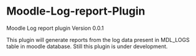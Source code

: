 Moodle-Log-report-Plugin
========================

Moodle Log report plugin Version 0.0.1

This plugin will generate reports from the log data present in MDL_LOGS table in moodle database. Still this plugin is under development.